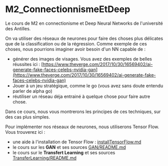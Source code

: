 # M2_ConnectionnismeEtDeep

Le cours de M2 en connectionisme et Deep Neural Networks de l'université des
Antilles.

On va utiliser des réseaux de neurones pour faire des choses plus délicates que
de la classification ou de la régression.
Comme exemple de ces choses, nous pourrions imaginer avoir besoin d'un NN
capable de :
- générer des images de visages. Vous avez des exemples de belles réussites
ici : [https://www.theverge.com/2017/10/30/16569402/ai-generate-fake-faces-celebs-nvidia-gan](https://www.theverge.com/2017/10/30/16569402/ai-generate-fake-faces-celebs-nvidia-gan)
- Jouer à un jeu stratégique, comme le go (vous avez sans doute entendu parler
  de alpha go)
- réutiliser un réseau déja entrainé à quelque chose pour faire autre chose.

Dans ce cours, nous vous montrerons les principes de ces techniques, sur
des cas plus simples.

Pour implémenter nos réseaux de neurones, nous utiliserons Tensor Flow.
Vous trouverez ici :

- une aide à l'installation de Tensor Flow : [installTensorFlow.md](installTensorFlow.md)
- le cours sur les **GAN** et ses sources [GAN/README.md](GAN/README.md)
- le cours sur le **Transfert Learning** et ses sources [TransferLearning/README.md](TransferLearning/README.md)
